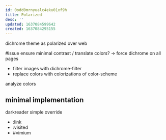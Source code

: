 ```yaml
---
id: 0odd0mrnyualc4eku01xf9h
title: Polarized
desc: ''
updated: 1637084599642
created: 1637084295155
---
```


dichrome theme as polarized over web

#issue ensure minimal contrast / translate colors?
-> force dichrome on all pages
- filter images with dichrome-filter
- replace colors with colorizations of color-scheme

analyze colors

## minimal implementation
darkreader simple override
- :link
- :visited
- \#vimium